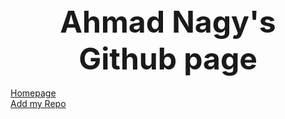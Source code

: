 <center><font size="12" ><strong>Ahmad Nagy's Github page</strong> </font></center> 


  <br>
  <a href="https://ahmadnagy.github.io/index.html">Homepage</a>
  <br>
  <a href="https://ahmadnagy.github.io/repo.html">Add my Repo</a>
  <br>
